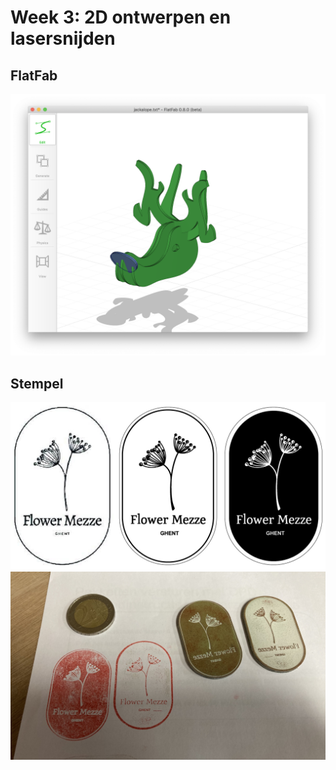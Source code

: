 # Week 3: 2D ontwerpen en lasersnijden

## FlatFab

<to come>

![flatfab](../assets/images/FlatfabJackalope.png "FlatFab")

## Stempel

<to come>
  
![mezze1](../assets/images/FlowerMezze1.jpg "Mezze Flower stempel 1")
![mezze2](../assets/images/FlowerMezze2.jpg "Mezze Flower stempel 2")
